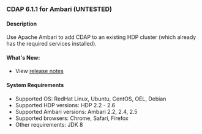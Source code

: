 ### CDAP 6.1.1 for Ambari (UNTESTED)

#### Description

Use Apache Ambari to add CDAP to an existing HDP cluster (which already has the required services installed).

#### What's New:

* View [release notes](https://docs.cdap.io/cdap/6.1.1/en/reference-manual/release-notes.html#release-6-1-1)

#### System Requirements

* Supported OS: RedHat Linux, Ubuntu, CentOS, OEL, Debian
* Supported HDP versions: HDP 2.2 - 2.6
* Supported Ambari versions: Ambari 2.2, 2.4, 2.5
* Supported browsers: Chrome, Safari, Firefox
* Other requirements: JDK 8
